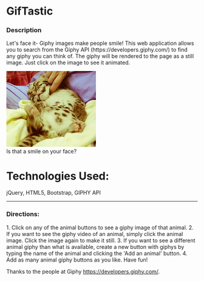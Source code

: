 # GifTastic
<h3>Description</h3>
Let's face it- Giphy images make people smile!  This web application allows you to search from the Giphy API (https://developers.giphy.com/) to find any giphy you can think of.  The giphy will be rendered to the page as a still image.  Just click on the image to see it animated.

![Screenshot](cuteTiger.gif)<br>
Is that a smile on your face?

<h1>Technologies Used:</h1>
jQuery, HTML5, Bootstrap, GIPHY API

<hr>



<h3>Directions:</h3>
1. Click on any of the animal buttons to see a giphy image of that animal.
2. If you want to see the giphy video of an animal, simply click the animal image.  Click the image again to make it still. 
3. If you want to see a different animal giphy than what is available, create a new button with giphys by typing the name 
of the animal and clicking the 'Add an animal' button.  
4. Add as many animal giphy buttons as you like.  Have fun!

Thanks to the people at Giphy https://developers.giphy.com/.
